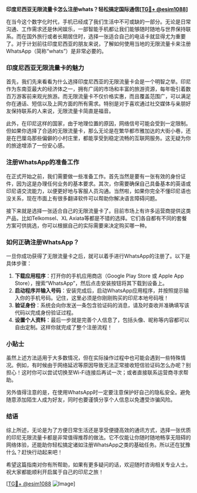 **印度尼西亚无限流量卡怎么注册whats？轻松搞定国际通信[[TG💪+ @esim1088](https://t.me/s/esim1088)]**

在当今这个数字化时代，手机已经成了我们生活中不可或缺的一部分。无论是日常沟通、工作需求还是休闲娱乐，一部智能手机都让我们能够随时随地与世界保持联系。而在国外旅行或者长期居住时，选择一张适合自己的电话卡就显得尤为重要了。对于计划前往印度尼西亚的朋友来说，了解如何使用当地的无限流量卡来注册WhatsApp（简称“whats”）是非常必要的。

### 印度尼西亚无限流量卡的魅力

首先，我们先来看看为什么选择印度尼西亚的无限流量卡会是一个明智之举。印尼作为东南亚最大的经济体之一，拥有广阔的市场和丰富的旅游资源，每年吸引着数百万游客前来观光旅游。而无限流量卡不仅价格实惠，而且覆盖范围广，可以满足你在通话、短信以及上网方面的所有需求。特别是对于喜欢通过社交媒体与亲朋好友保持联系的人来说，无限流量卡简直是福音。

此外，在印尼这样的国家，由于地理位置的原因，网络信号可能会受到一定限制。但如果你选择了合适的无限流量卡，那么无论是在繁华都市雅加达的大街小巷，还是在巴厘岛那些偏僻的小村庄里，都能享受到稳定流畅的互联网服务。这无疑为你的旅途增添了一份安心感。

### 注册WhatsApp的准备工作

在正式开始之前，我们需要做一些准备工作。首先当然是要有一张有效的身份证件，因为这是办理任何业务的基本要求。其次，你需要确保自己具备基本的英语或印尼语交流能力，以便更好地与客服人员沟通。当然啦，如果你完全不懂印尼语也没关系，现在市面上有很多翻译软件可以帮助你解决语言障碍问题。

接下来就是选择一张适合自己的无限流量卡了。目前市场上有许多运营商提供这类产品，比如Telkomsel、XL Axiata等都是不错的选择。它们各自都有不同的套餐方案可供挑选，你可以根据自己的实际需要来决定购买哪一种。

### 如何正确注册WhatsApp？

一旦你成功获得了无限流量卡之后，就可以着手进行WhatsApp的注册了。以下是具体步骤：

1. **下载应用程序**：打开你的手机应用商店（Google Play Store 或 Apple App Store），搜索“WhatsApp”，然后点击安装按钮将其下载到设备上。
2. **启动程序并输入号码**：安装完成后，启动WhatsApp应用程序，并按照提示输入你的手机号码。记住，这里必须是你刚刚购买的印尼本地号码哦！
3. **验证身份**：系统会向你发送一条包含验证码的消息，请及时查收并准确填写该代码以完成身份验证过程。
4. **设置个人资料**：最后一步就是完善个人信息了，包括头像、昵称等内容都可以自由定制。这样你就完成了整个注册流程！

### 小贴士

虽然上述方法适用于大多数情况，但在实际操作过程中也可能会遇到一些特殊情况。例如，有时候由于网络延迟等原因导致无法正常接收短信验证码怎么办呢？别担心！这时你可以尝试切换至Wi-Fi连接后再试一次；或者直接联系运营商寻求帮助。

另外值得注意的是，在使用WhatsApp时一定要注意保护好自己的隐私安全。避免随意添加陌生人成为好友，同时也要谨慎分享个人信息以免遭受诈骗风险。

### 结语

综上所述，无论是为了方便日常生活还是享受便捷高效的通讯方式，选择一张优质的印尼无限流量卡都是非常值得推荐的做法。它不仅能让你随时随地畅享无阻碍的网络体验，还能助你轻松搞定诸如注册WhatsApp之类的基础任务。所以还在犹豫什么？赶快行动起来吧！

希望这篇指南对你有所帮助，如果有更多疑问的话，欢迎随时咨询相关专业人士。祝大家都能顺利开启属于自己的印尼之旅！

[[TG💪+ @esim1088](https://t.me/s/esim1088) ![Image](https://i.postimg.cc/4NQfJmqS/Snipaste-2025-05-13-00-14-12.png)]